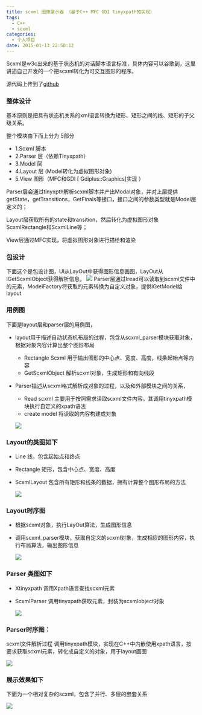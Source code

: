 ```yaml
---
title: scxml 图像展示器 （基于C++ MFC GDI tinyxpath的实现）
tags:
  - C++
  - scxml
categories:
  - 个人项目
date: 2015-01-13 22:50:12
---
```


Scxml是w3c出来的基于状态机的对话脚本语言标准，具体内容可以谷歌到，这里讲述自己开发的一个把scxml转化为可交互图形的程序。

源代码上传到了[github](https://github.com/su6838354/scxml_exec)
 
 ### 整体设计
基本原则是把具有状态机关系的xml语言转换为矩形、矩形之间的线、矩形的子父级关系。

整个模块由下而上分为 5部分

- 1.Scxml 脚本
- 2.Parser 层（依赖Tinyxpath）
- 3.Model 层
- 4.Layout 层 (Model转化为虚拟图形对象)
- 5.View 图形（MFC和GDI [ Gdiplus::Graphics]实现 ）

Parser层会通过tinyxpth解析scxml脚本并产出Modal对象，并对上层提供getState，getTransitions，GetFinals等接口，接口之间的参数类型就是Model层定义的；

Layout层获取所有的state和transition，然后转化为虚拟图形对象ScxmlRectangle和ScxmlLine等；

View层通过MFC实现，将虚拟图形对象进行描绘和渲染

### 包设计
下面这个是包设计图，UI从LayOut中获得图形信息画图，LayOut从IGetScxmlObject获得解析信息，
![](/images/cpp/scxml_1.png)
Parser层通过Iread可以读取到scxml文件中的元素，ModelFactory将获取的元素转换为自定义对象，提供IGetModel给layout

### 用例图
下面是layout层和parser层的用例图，
- layout用于描述自动状态机布局的过程，包含从scxml_parser模块获取对象，根据对象内容计算出整个图形布局
	- Rectangle Scxml   用于输出图形的中心点、宽度、高度，线条起始点等内容
	- GetScxmlObject   解析scxml对象，生成矩形和有向线段
- Parser描述从scxml格式解析成对象的过程，以及和外部模块之间的关系，
	- Read scxml     主要用于按照需求读取scxml文件内容，其调用tinyxpath模块执行自定义的xpath语法
	- create model          将读取的内容构建成对象
    
   ![](/images/cpp/scxml_2.png) 
    
### Layout的类图如下

- Line        线，包含起始点和终点
- Rectangle       矩形，包含中心点、宽度、高度
- ScxmlLayout         包含所有矩形和线条的数据，拥有计算整个图形布局的方法
      
  ![](/images/cpp/scxml_3.png) 
    
 ### Layout时序图

- 根据scxml对象，执行LayOut算法，生成图形信息
- 调用scxml_parser模块，获取自定义的scxml对象，生成相应的图形内容，执行布局算法，输出图形信息
    
   ![](/images/cpp/scxml_4.png) 
   
### Parser 类图如下

- Xtinyxpath     调用Xpath语言查找scxml元素
- ScxmlParser          调用tinyxpath获取元素，封装为scxmlobject对象
  
     ![](/images/cpp/scxml_5.png)
     
     
###  Parser时序图：

scxml文件解析过程     调用tinyxpath模块，实现在C++中内嵌使用xpath语言，按要求获取scxml元素，转化成自定义的对象，用于layout画图

  ![](/images/cpp/scxml_6.png)
  
  
 ### 展示效果如下

下面为一个相对复杂的scxml，包含了并行、多层的嵌套关系

  ![](/images/cpp/scxml_7.png)